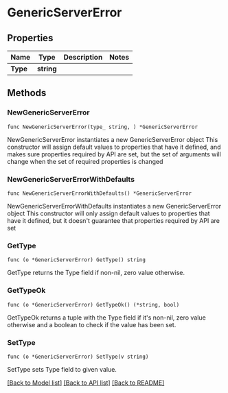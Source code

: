# GenericServerError

## Properties

Name | Type | Description | Notes
------------ | ------------- | ------------- | -------------
**Type** | **string** |  | 

## Methods

### NewGenericServerError

`func NewGenericServerError(type_ string, ) *GenericServerError`

NewGenericServerError instantiates a new GenericServerError object
This constructor will assign default values to properties that have it defined,
and makes sure properties required by API are set, but the set of arguments
will change when the set of required properties is changed

### NewGenericServerErrorWithDefaults

`func NewGenericServerErrorWithDefaults() *GenericServerError`

NewGenericServerErrorWithDefaults instantiates a new GenericServerError object
This constructor will only assign default values to properties that have it defined,
but it doesn't guarantee that properties required by API are set

### GetType

`func (o *GenericServerError) GetType() string`

GetType returns the Type field if non-nil, zero value otherwise.

### GetTypeOk

`func (o *GenericServerError) GetTypeOk() (*string, bool)`

GetTypeOk returns a tuple with the Type field if it's non-nil, zero value otherwise
and a boolean to check if the value has been set.

### SetType

`func (o *GenericServerError) SetType(v string)`

SetType sets Type field to given value.



[[Back to Model list]](../README.md#documentation-for-models) [[Back to API list]](../README.md#documentation-for-api-endpoints) [[Back to README]](../README.md)


